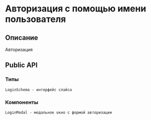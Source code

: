 # Авторизация с помощью имени пользователя
## Описание
Авторизация
## Public API
### Типы
    LoginSchema - интерфейс слайса
### Компоненты
    LoginModal - модальное окно с формой авторизации